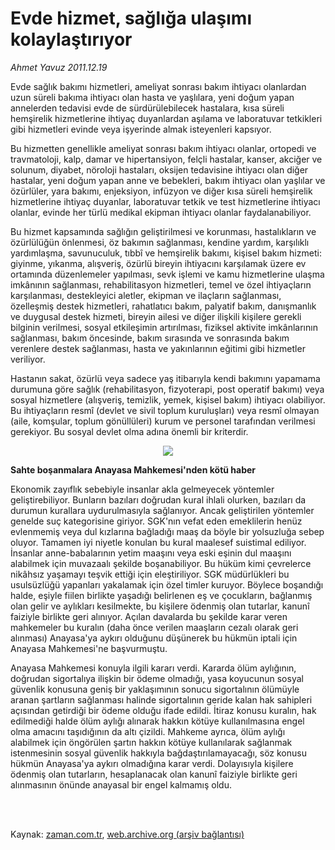 # Evde hizmet, sağlığa ulaşımı kolaylaştırıyor

*Ahmet  Yavuz 2011.12.19*

<td class="columnist-detail">
<p>Evde sağlık bakımı hizmetleri, ameliyat sonrası bakım ihtiyacı olanlardan uzun süreli bakıma ihtiyacı olan hasta ve yaşlılara, yeni doğum yapan annelerden tedavisi evde de sürdürülebilecek hastalara, kısa süreli hemşirelik hizmetlerine ihtiyaç duyanlardan aşılama ve laboratuvar tetkikleri gibi hizmetleri evinde veya işyerinde almak isteyenleri kapsıyor.</p>
<p>
<div id="haberMetinDiv">
<p>Bu hizmetten genellikle ameliyat sonrası bakım ihtiyacı olanlar, ortopedi ve travmatoloji, kalp, damar ve hipertansiyon, felçli hastalar, kanser, akciğer ve solunum, diyabet, nöroloji hastaları, oksijen tedavisine ihtiyacı olan diğer hastalar, yeni doğum yapan anne ve bebekleri, bakım ihtiyacı olan yaşlılar ve özürlüler, yara bakımı, enjeksiyon, infüzyon ve diğer kısa süreli hemşirelik hizmetlerine ihtiyaç duyanlar, laboratuvar tetkik ve test hizmetlerine ihtiyacı olanlar, evinde her türlü medikal ekipman ihtiyacı olanlar faydalanabiliyor.
<p> Bu hizmet kapsamında sağlığın geliştirilmesi ve korunması, hastalıkların ve özürlülüğün önlenmesi, öz bakımın sağlanması, kendine yardım, karşılıklı yardımlaşma, savunuculuk, tıbbî ve hemşirelik bakımı, kişisel bakım hizmeti: giyinme, yıkanma, alışveriş, özürlü bireyin ihtiyacını karşılamak üzere ev ortamında düzenlemeler yapılması, sevk işlemi ve kamu hizmetlerine ulaşma imkânının sağlanması, rehabilitasyon hizmetleri, temel ve özel ihtiyaçların karşılanması, destekleyici aletler, ekipman ve ilaçların sağlanması, özelleşmiş destek hizmetleri, rahatlatıcı bakım, palyatif bakım, danışmanlık ve duygusal destek hizmeti, bireyin ailesi ve diğer ilişkili kişilere gerekli bilginin verilmesi, sosyal etkileşimin artırılması, fiziksel aktivite imkânlarının sağlanması, bakım öncesinde, bakım sırasında ve sonrasında bakım verenlere destek sağlanması, hasta ve yakınlarının eğitimi gibi hizmetler veriliyor.
<p> Hastanın sakat, özürlü veya sadece yaş itibarıyla kendi bakımını yapamama durumuna göre sağlık (rehabilitasyon, fizyoterapi, post operatif bakımı) veya sosyal hizmetlere (alışveriş, temizlik, yemek, kişisel bakım) ihtiyacı olabiliyor. Bu ihtiyaçların resmî (devlet ve sivil toplum kuruluşları) veya resmî olmayan (aile, komşular, toplum gönüllüleri) kurum ve personel tarafından verilmesi gerekiyor. Bu sosyal devlet olma adına önemli bir kriterdir.
<p>
<p><p align="center"><img border="0" src="http://web.archive.org/web/20120309012443im_/http://medya.zaman.com.tr/2011/12/19/vergi-takvimi.jpg"/>
<p>
<p><b>Sahte boşanmalara Anayasa Mahkemesi'nden kötü haber</b>
<p>Ekonomik zayıflık sebebiyle insanlar akla gelmeyecek yöntemler geliştirebiliyor. Bunların bazıları doğrudan kural ihlali olurken, bazıları da durumun kurallara uydurulmasıyla sağlanıyor. Ancak geliştirilen yöntemler genelde suç kategorisine giriyor. SGK'nın vefat eden emeklilerin henüz evlenmemiş veya dul kızlarına bağladığı maaş da böyle bir yolsuzluğa sebep oluyor. Tamamen iyi niyetle konulan bu kural maalesef suistimal ediliyor. İnsanlar anne-babalarının yetim maaşını veya eski eşinin dul maaşını alabilmek için muvazaalı şekilde boşanabiliyor. Bu hüküm kimi çevrelerce nikâhsız yaşamayı teşvik ettiği için eleştiriliyor. SGK müdürlükleri bu usulsüzlüğü yapanları yakalamak için özel timler kuruyor. Böylece boşandığı halde, eşiyle fiilen birlikte yaşadığı belirlenen eş ve çocukların, bağlanmış olan gelir ve aylıkları kesilmekte, bu kişilere ödenmiş olan tutarlar, kanunî faiziyle birlikte geri alınıyor. Açılan davalarda bu şekilde karar veren mahkemeler bu kuralın (daha önce verilen maaşların cezalı olarak geri alınması) Anayasa'ya aykırı olduğunu düşünerek bu hükmün iptali için Anayasa Mahkemesi'ne başvurmuştu.
<p> Anayasa Mahkemesi konuyla ilgili kararı verdi. Kararda ölüm aylığının, doğrudan sigortalıya ilişkin bir ödeme olmadığı, yasa koyucunun sosyal güvenlik konusuna geniş bir yaklaşımının sonucu sigortalının ölümüyle aranan şartların sağlanması halinde sigortalının geride kalan hak sahipleri açısından getirdiği bir ödeme olduğu ifade edildi. İtiraz konusu kuralın, hak edilmediği halde ölüm aylığı alınarak hakkın kötüye kullanılmasına engel olma amacını taşıdığının da altı çizildi. Mahkeme ayrıca, ölüm aylığı alabilmek için öngörülen şartın hakkın kötüye kullanılarak sağlanmak istenmesinin sosyal güvenlik hakkıyla bağdaştırılamayacağı, söz konusu hükmün Anayasa'ya aykırı olmadığına karar verdi. Dolayısıyla kişilere ödenmiş olan tutarların, hesaplanacak olan kanunî faiziyle birlikte geri alınmasının önünde anayasal bir engel kalmamış oldu.</p></p></p></p></p></p></p></p></p></p></div>
</p>


<p><br>
		 </br></p></td>

Kaynak: [zaman.com.tr](http://zaman.com.tr/yazar.do?yazino=1216715), [web.archive.org (arşiv bağlantısı)](http://web.archive.org/web/20120309012443/http://www.zaman.com.tr:80/yazar.do?yazino=1216715)
